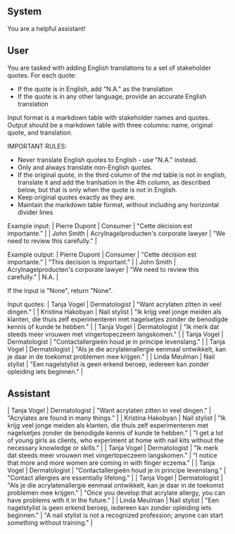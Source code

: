 ## System

You are a helpful assistant!

## User


You are tasked with adding English translations to a set of stakeholder quotes. For each quote:
- If the quote is in English, add "N.A." as the translation
- If the quote is in any other language, provide an accurate English translation

Input format is a markdown table with stakeholder names and quotes.
Output should be a markdown table with three columns: name, original quote, and translation.

IMPORTANT RULES:
- Never translate English quotes to English - use "N.A." instead.
- Only and always translate non-English quotes.
- If the original quote, in the third column of the md table is not in english, translate it and add the tranlsation in the 4th column, as described below, but that is only when the quote is not in English.
- Keep original quotes exactly as they are.
- Maintain the markdown table format, without including any horizontal divider lines

Example input:
| Pierre Dupont | Consumer | "Cette décision est importante." |
| John Smith | Acrylnagelproducten's corporate lawyer | "We need to review this carefully." |

Example output:
| Pierre Dupont | Consumer | "Cette décision est importante." | "This decision is important." |
| John Smith | Acrylnagelproducten's corporate lawyer | "We need to review this carefully." | N.A. |

If the input is "None", return "None".

Input quotes:
| Tanja Vogel | Dermatologist | "Want acrylaten zitten in veel dingen." |
| Kristina Hakobyan | Nail stylist | "Ik krijg veel jonge meiden als klanten, die thuis zelf experimenteren met nagelsetjes zonder de benodigde kennis of kunde te hebben." |
| Tanja Vogel | Dermatologist | "Ik merk dat steeds meer vrouwen met vingertopeczeem langskomen." |
| Tanja Vogel | Dermatologist | "Contactallergieën houd je in principe levenslang." |
| Tanja Vogel | Dermatologist | "Als je die acrylatenallergie eenmaal ontwikkelt, kan je daar in de toekomst problemen mee krijgen." |
| Linda Meulman | Nail stylist | "Een nagelstylist is geen erkend beroep, iedereen kan zonder opleiding iets beginnen." |
        

## Assistant

| Tanja Vogel | Dermatologist | "Want acrylaten zitten in veel dingen." | "Acrylates are found in many things." |
| Kristina Hakobyan | Nail stylist | "Ik krijg veel jonge meiden als klanten, die thuis zelf experimenteren met nagelsetjes zonder de benodigde kennis of kunde te hebben." | "I get a lot of young girls as clients, who experiment at home with nail kits without the necessary knowledge or skills." |
| Tanja Vogel | Dermatologist | "Ik merk dat steeds meer vrouwen met vingertopeczeem langskomen." | "I notice that more and more women are coming in with finger eczema." |
| Tanja Vogel | Dermatologist | "Contactallergieën houd je in principe levenslang." | "Contact allergies are essentially lifelong." |
| Tanja Vogel | Dermatologist | "Als je die acrylatenallergie eenmaal ontwikkelt, kan je daar in de toekomst problemen mee krijgen." | "Once you develop that acrylate allergy, you can have problems with it in the future." |
| Linda Meulman | Nail stylist | "Een nagelstylist is geen erkend beroep, iedereen kan zonder opleiding iets beginnen." | "A nail stylist is not a recognized profession; anyone can start something without training." |

